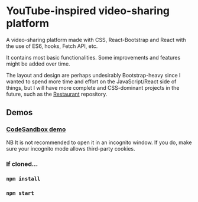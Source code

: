 # YouTube-inspired video-sharing platform

A video-sharing platform made with CSS, React-Bootstrap and React with the use of ES6, hooks, Fetch API, etc.

It contains most basic functionalities. Some improvements and features might be added over time.

The layout and design are perhaps undesirably Bootstrap-heavy since I wanted to spend more time and effort on the JavaScript/React side of things, but I will have more complete and CSS-dominant projects in the future, such as the [Restaurant](https://github.com/petarprib/restaurant) repository.

## Demos

### [CodeSandbox demo](https://codesandbox.io/s/youtube-react-bslnn)

NB It is not recommended to open it in an incognito window. If you do, make sure your incognito mode allows third-party cookies.

### If cloned...

### `npm install`

### `npm start`

